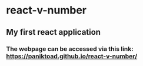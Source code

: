 # react-v-number
## My first react application
### The webpage can be accessed via this link: https://paniktoad.github.io/react-v-number/
